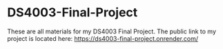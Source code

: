 # DS4003-Final-Project
These are all materials for my DS4003 Final Project. The public link to my project is located here: https://ds4003-final-project.onrender.com/
